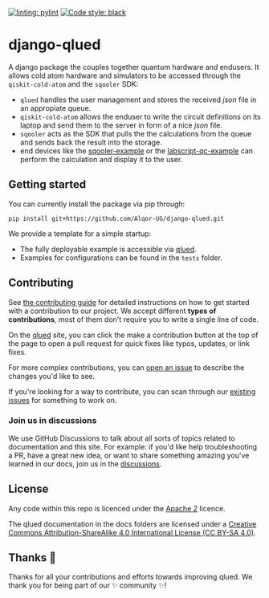 [![linting: pylint](https://img.shields.io/badge/linting-pylint-yellowgreen)](https://github.com/pylint-dev/pylint)
[![Code style: black](https://img.shields.io/badge/code%20style-black-000000.svg)](https://github.com/psf/black)
# django-qlued

A django package the couples together quantum hardware and endusers. It allows cold atom hardware and simulators to be accessed through the `qiskit-cold-atom` and the `sqooler` SDK:

- `qlued` handles the user management and stores the received *json* file in an appropiate queue.
- `qiskit-cold-atom` allows the enduser to write the circuit definitions on its laptop and send them to the server in form of a nice *json* file.
- `sqooler` acts as the SDK that pulls the the calculations from the queue and sends back the result into the storage.
- end devices like the [sqooler-example](https://github.com/Alqor-UG/sqooler-example) or the [labscript-qc-example](https://github.com/Alqor-UG/labscript-qc-example) can perform the calculation and display it to the user.

## Getting started

You can currently install the package via pip through:

```
pip install git+https://github.com/Alqor-UG/django-qlued.git
```

We provide a template for a simple startup:

- The fully deployable example is accessible via [qlued](https://github.com/Alqor-UG/qlued).
- Examples for configurations can be found in the `tests` folder.

## Contributing

See [the contributing guide](docs/contributing.md) for detailed instructions on how to get started with a contribution to our project. We accept different **types of contributions**, most of them don't require you to write a single line of code.

On the [qlued](https://alqor-ug.github.io/django-qlued/) site, you can click the make a contribution button at the top of the page to open a pull request for quick fixes like typos, updates, or link fixes.

For more complex contributions, you can [open an issue](https://github.com/alqor-ug/django-qlued/issues) to describe the changes you'd like to see.

If you're looking for a way to contribute, you can scan through our [existing issues](https://github.com/alqor-ug/django-qlued/issues) for something to work on. 

### Join us in discussions

We use GitHub Discussions to talk about all sorts of topics related to documentation and this site. For example: if you'd like help troubleshooting a PR, have a great new idea, or want to share something amazing you've learned in our docs, join us in the [discussions](https://github.com/alqor-ug/django-qlued/discussions).

## License

Any code within this repo is licenced under the [Apache 2](LICENSE) licence.

The qlued documentation in the docs folders are licensed under a [Creative Commons Attribution-ShareAlike 4.0 International License (CC BY-SA 4.0)](https://creativecommons.org/licenses/by-sa/4.0/).


## Thanks :purple_heart:

Thanks for all your contributions and efforts towards improving qlued. We thank you for being part of our :sparkles: community :sparkles:!